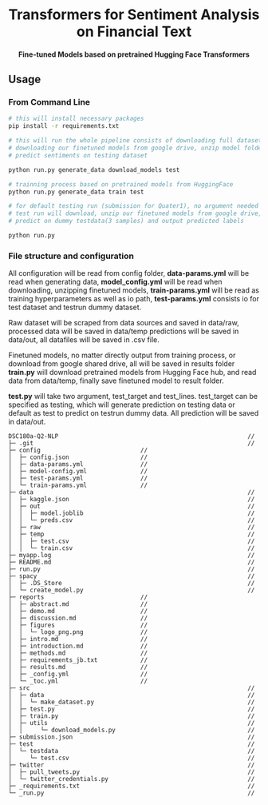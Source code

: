 <h1 align="center">
  Transformers for Sentiment Analysis on Financial Text
</h1>

<h4 align="center">
  Fine-tuned Models based on pretrained Hugging Face Transformers
</h4>

## Usage

### From Command Line
```bash
# this will install necessary packages
pip install -r requirements.txt

# this will run the whole pipeline consists of downloading full dataset, generate data, 
# downloading our finetuned models from google drive, unzip model folders,
# predict sentiments on testing dataset

python run.py generate_data download_models test

# trainning process based on pretrained models from HuggingFace
python run.py generate_data train test

# for default testing run (submission for Quater1), no argument needed
# test run will download, unzip our finetuned models from google drive,
# predict on dummy testdata(3 samples) and output predicted labels

python run.py
```

### File structure and configuration
All configuration will be read from config folder, **data-params.yml** will be read when generating data, **model_config.yml** will be read when downloading, unzipping finetuned models, **train-params.yml** will be read as training hyperparameters as well as io path, **test-params.yml** consists io for test dataset and testrun dummy dataset.

Raw dataset will be scraped from data sources and saved in data/raw, processed data will be saved in data/temp predictions will be saved in data/out, all datafiles will be saved in .csv file.

Finetuned models, no matter directly output from training process, or download from google shared drive, all will be saved in results folder **train.py** will download pretrained models from Hugging Face hub, and read data from data/temp, finally save finetuned model to result folder.

**test.py** will take two argument, test_target and test_lines. test_target can be specified as testing, which will generate prediction on testing data
or default as test to predict on testrun dummy data. All prediction will be saved in data/out.

```
DSC180a-Q2-NLP                                                     //
├─ .git                                                            //
├─ config                            //
│  ├─ config.json                    //
│  ├─ data-params.yml                //
│  ├─ model-config.yml               //
│  ├─ test-params.yml                //
│  └─ train-params.yml               //
├─ data                                                            //
│  ├─ kaggle.json                                                  //
│  ├─ out                                                          //
│  │  ├─ model.joblib                                              //
│  │  └─ preds.csv                                                 //
│  ├─ raw                                                          //
│  ├─ temp                                                         //
│  │  ├─ test.csv                                                  //
│  │  └─ train.csv                                                 //
├─ myapp.log                                                       //
├─ README.md                                                       //
├─ run.py                                                          //
├─ spacy                                                           //
│  ├─ .DS_Store                                                    //
│  └─ create_model.py                                              //
├─ reports                           //
│  ├─ abstract.md                    //
│  ├─ demo.md                        //
│  ├─ discussion.md                  //
│  ├─ figures                        //
│  │  └─ logo_png.png                //
│  ├─ intro.md                       //
│  ├─ introduction.md                //
│  ├─ methods.md                     //
│  ├─ requirements_jb.txt            //
│  ├─ results.md                     //
│  ├─ _config.yml                    //
│  └─ _toc.yml                       //
├─ src                                                             //
│  ├─ data                                                         //
│  │  └─ make_dataset.py                                           //
│  ├─ test.py                                                      //
│  ├─ train.py                                                     //
│  ├─ utils                                                        //
│  │     └─ download_models.py                                     //
├─ submission.json                                                 //
├─ test                                                            //
│  └─ testdata                                                     //
│     └─ test.csv                                                  //
├─ twitter                                                         //
│  ├─ pull_tweets.py                                               //
│  └─ twitter_credentials.py                                       //
├─ _requirements.txt                                               //
└─ _run.py                                                         //
```

